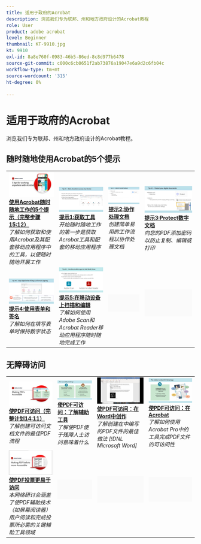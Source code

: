 ```yaml
---
title: 适用于政府的Acrobat
description: 浏览我们专为联邦、州和地方政府设计的Acrobat教程
role: User
product: adobe acrobat
level: Beginner
thumbnail: KT-9910.jpg
kt: 9910
exl-id: 8a8e760f-0983-46b5-86ed-8c8d977b6478
source-git-commit: c000c6cb0651f2ab73876a19047e6a9d2c6fb04c
workflow-type: tm+mt
source-wordcount: '315'
ht-degree: 0%

---
```


# 适用于政府的Acrobat

浏览我们专为联邦、州和地方政府设计的Acrobat教程。

## 随时随地使用Acrobat的5个提示

<table style="table-layout:fixed">
<tr>
  <td>
    <a href="5-tips-for-working-anywhere-with-acrobat-dc-for-government.md">
      <img alt="使用Acrobat随时随地工作的5个提示（完整步骤15:12）" src="../../assets/5tipscomplete.png" />
    </a>
    <div>
    <a href="5-tips-for-working-anywhere-with-acrobat-dc-for-government.md"><strong>使用Acrobat随时随地工作的5个提示（完整步骤15:12）</strong></a>
    </div>
    <em>了解如何获取和使用Acrobat及其配套移动应用程序中的工具，以便随时随地开展工作</em>
    <br>
  </td>
  <td>
    <a href="get-your-tools.md">
      <img alt="提示1:获取工具" src="../../assets/Tip1.png" />
    </a>
    <div>
    <a href="get-your-tools.md"><strong>提示1:获取工具</strong></a>
    </div>
    <em>开始随时随地工作的第一步是获取Acrobat工具和配套的移动应用程序</em>
    <br>
  </td>  
  <td>
    <a href="collaborate-on-documents.md">
      <img alt="提示2:协作处理文档" src="../../assets/Tip2.png" />
    </a>
    <div>
    <a href="collaborate-on-documents.md"><strong>提示2:协作处理文档</strong></a>
    </div>
    <em>创建简单易用的工作流程以协作处理文档</em>
    <br>
  </td>
  <td>
    <a href="protect-digital-documents.md">
      <img alt="提示：3Protect数字文档" src="../../assets/Tip3.png" />
    </a>
    <div>
    <a href="protect-digital-documents.md"><strong>提示3:Protect数字文档</strong></a>
    </div>
    <em>向您的PDF添加密码以防止复制、编辑或打印</em>
    <br>
  </td>
</tr>
  <td>
    <a href="work-with-forms-and-signatures.md">
      <img alt="提示4:使用表单和签名" src="../../assets/Tip4.png" />
    </a>
    <div>
    <a href="work-with-forms-and-signatures.md"><strong>提示4:使用表单和签名</strong></a>
    </div>
    <em>了解如何在填写表单时保持数字状态</em>
    <br>
  </td>
  <td>
    <a href="scan-and-edit-on-mobile.md">
      <img alt="提示5:在移动设备上扫描和编辑" src="../../assets/Tip5.png" />
    </a>
    <div>
    <a href="scan-and-edit-on-mobile.md"><strong>提示5:在移动设备上扫描和编辑</strong></a>
    </div>
    <em>了解如何使用Adobe Scan和Acrobat Reader移动应用程序随时随地完成工作</em>
    <br>
  </td>
  <td>
   <img alt="间隔条" src="../../assets/Grayspacer.png" />
    <div>
    <br>
  </td>
  <td>
   <img alt="间隔条" src="../../assets/Grayspacer.png" />
    <div>
    <br>
  </td>
</tr>
</table>

## 无障碍访问

<table>
<tr>
  <td>
    <a href="making-pdfs-accessible.md">
      <img alt="使PDF可访问（完整计划14:11）" src="../../assets/Accessiblecomplete.png" />
    </a>
    <div>
    <a href="making-pdfs-accessible.md"><strong>使PDF可访问（完整计划14:11）</strong></a>
    </div>
    <em>了解创建可访问文档文件的最佳PDF流程</em>
    <br>
  </td>
  <td>
    <a href="understanding-accessibility.md">
      <img alt="使PDF可访问：了解辅助工具" src="../../assets/Accessibiityunderstanding.png" />
    </a>
    <div>
    <a href="understanding-accessibility.md"><strong>使PDF可访问：了解辅助工具</strong></a>
    </div>
    <em>了解使PDF便于残障人士访问意味着什么</em>
    <br>
  </td>  
  <td>
    <a href="collaborate-on-documents.md">
      <img alt="使PDF可访问：在Word中创作" src="../../assets/Accessibilityword.png" />
    </a>
    <div>
    <a href="collaborate-on-documents.md"><strong>使PDF可访问：在Word中创作</strong></a>
    </div>
    <em>了解创建在中编写的PDF文件的最佳做法 [!DNL Microsoft Word]</em>
    <br>
  </td>
   <td>
    <a href="finishing-in-acrobat.md">
      <img alt="使PDF可访问：在Acrobat" src="../../assets/Accessibilityacrobat.png" />
    </a>
    <div>
    <a href="finishing-in-acrobat.md"><strong>使PDF可访问：在Acrobat</strong></a>
    </div>
    <em>了解如何使用Acrobat Pro中的工具完成PDF文件的可访问性</em>
    <br>
  </td>
</tr>
<tr>
  <td>
    <a href="making-pdf-ballots-accessible.md">
      <img alt="使PDF投票更易于访问" src="../../assets/Accessibleballots.png" />
    </a>
    <div>
    <a href="making-pdf-ballots-accessible.md"><strong>使PDF投票更易于访问</strong></a>
    </div>
    <em>本网络研讨会涵盖了使PDF辅助技术（如屏幕阅读器）用户阅读和完成投票所必需的关键辅助工具领域</em>
    <br>
  </td>  
  <td>
   <img alt="间隔条" src="../../assets/Grayspacer.png" />
    <div>
    <br>
  </td>
  <td>
   <img alt="间隔条" src="../../assets/Grayspacer.png" />
    <div>
    <br>
  </td>
  <td>
   <img alt="间隔条" src="../../assets/Grayspacer.png" />
    <div>
    <br>
  </td>
</tr>
</table>
